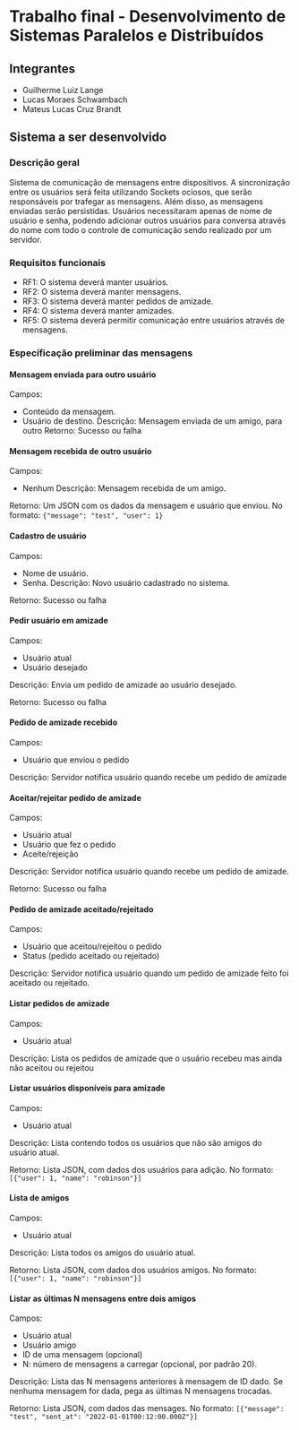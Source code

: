 # Trabalho final - Desenvolvimento de Sistemas Paralelos e Distribuídos

## Integrantes

- Guilherme Luiz Lange
- Lucas Moraes Schwambach
- Mateus Lucas Cruz Brandt

## Sistema a ser desenvolvido

### Descrição geral

Sistema de comunicação de mensagens entre dispositivos. A sincronização entre os usuários será feita utilizando Sockets ociosos, que serão responsáveis por trafegar as mensagens. Além disso, as mensagens enviadas serão persistidas. Usuários necessitaram apenas de nome de usuário e senha, podendo adicionar outros usuários para conversa através do nome  com todo o controle de comunicação sendo realizado por um servidor.

### Requisitos funcionais

- RF1: O sistema deverá manter usuários.
- RF2: O sistema deverá manter mensagens.
- RF3: O sistema deverá manter pedidos de amizade.
- RF4: O sistema deverá manter amizades.
- RF5: O sistema deverá permitir comunicação entre usuários através de mensagens.

### Específicação preliminar das mensagens

#### Mensagem enviada para outro usuário
Campos:
- Conteúdo da mensagem. 
- Usuário de destino.
Descrição: Mensagem enviada de um amigo, para outro
Retorno: Sucesso ou falha

#### Mensagem recebida de outro usuário
Campos:
- Nenhum
Descrição: Mensagem recebida de um amigo.

Retorno: Um JSON com os dados da mensagem e usuário que enviou. No formato: `{"message": "test", "user": 1}`

#### Cadastro de usuário
Campos: 
- Nome de usuário.
- Senha. 
Descrição: Novo usuário cadastrado no sistema.

Retorno: Sucesso ou falha

#### Pedir usuário em amizade
Campos:
- Usuário atual
- Usuário desejado

Descrição: Envia um pedido de amizade ao usuário desejado.

Retorno: Sucesso ou falha

#### Pedido de amizade recebido
Campos:
- Usuário que enviou o pedido

Descrição: Servidor notifica usuário quando recebe um pedido de amizade

#### Aceitar/rejeitar pedido de amizade
Campos:
- Usuário atual
- Usuário que fez o pedido
- Aceite/rejeição

Descrição: Servidor notifica usuário quando recebe um pedido de amizade.

Retorno: Sucesso ou falha

#### Pedido de amizade aceitado/rejeitado
Campos:
- Usuário que aceitou/rejeitou o pedido
- Status (pedido aceitado ou rejeitado)

Descrição: Servidor notifica usuário quando um pedido de amizade feito foi aceitado ou rejeitado.

#### Listar pedidos de amizade
Campos:
- Usuário atual

Descrição: Lista os pedidos de amizade que o usuário recebeu mas ainda não aceitou ou rejeitou

#### Listar usuários disponíveis para amizade
Campos:
- Usuário atual

Descrição: Lista contendo todos os usuários que não são amigos do usuário atual.

Retorno: Lista JSON, com dados dos usuários para adição. No formato: `[{"user": 1, "name": "robinson"}]`

#### Lista de amigos
Campos:
- Usuário atual

Descrição: Lista todos os amigos do usuário atual.

Retorno: Lista JSON, com dados dos usuários amigos. No formato: `[{"user": 1, "name": "robinson"}]`

#### Listar as últimas N mensagens entre dois amigos
Campos: 
- Usuário atual
- Usuário amigo
- ID de uma mensagem (opcional)
- N: número de mensagens a carregar (opcional, por padrão 20).

Descrição: Lista das N mensagens anteriores à mensagem de ID dado. Se nenhuma mensagem for dada, pega as últimas N mensagens trocadas.

Retorno: Lista JSON, com dados das mensages. No formato: `[{"message": "test", "sent_at": "2022-01-01T00:12:00.000Z"}]`

